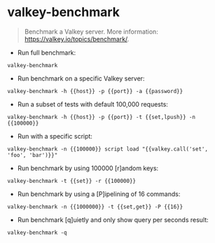 # valkey-benchmark

> Benchmark a Valkey server.
> More information: <https://valkey.io/topics/benchmark/>.

- Run full benchmark:

`valkey-benchmark`

- Run benchmark on a specific Valkey server:

`valkey-benchmark -h {{host}} -p {{port}} -a {{password}}`

- Run a subset of tests with default 100,000 requests:

`valkey-benchmark -h {{host}} -p {{port}} -t {{set,lpush}} -n {{100000}}`

- Run with a specific script:

`valkey-benchmark -n {{100000}} script load "{{valkey.call('set', 'foo', 'bar')}}"`

- Run benchmark by using 100000 [r]andom keys:

`valkey-benchmark -t {{set}} -r {{100000}}`

- Run benchmark by using a [P]ipelining of 16 commands:

`valkey-benchmark -n {{1000000}} -t {{set,get}} -P {{16}}`

- Run benchmark [q]uietly and only show query per seconds result:

`valkey-benchmark -q`
